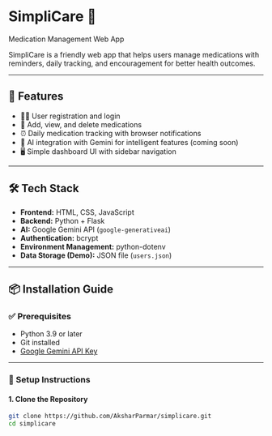 # SimpliCare 💊  
Medication Management Web App

SimpliCare is a friendly web app that helps users manage medications with reminders, daily tracking, and encouragement for better health outcomes.

---

## 🚀 Features

- 🧑‍⚕️ User registration and login  
- 💊 Add, view, and delete medications  
- ⏰ Daily medication tracking with browser notifications  
- 🧠 AI integration with Gemini for intelligent features (coming soon)  
- 🖥️ Simple dashboard UI with sidebar navigation  

---

## 🛠️ Tech Stack

- **Frontend:** HTML, CSS, JavaScript  
- **Backend:** Python + Flask  
- **AI:** Google Gemini API (`google-generativeai`)  
- **Authentication:** bcrypt  
- **Environment Management:** python-dotenv  
- **Data Storage (Demo):** JSON file (`users.json`)

---

## 📦 Installation Guide

### ✅ Prerequisites

- Python 3.9 or later  
- Git installed  
- [Google Gemini API Key](https://ai.google.dev/gemini-api/docs/quickstart)

---

### 🧪 Setup Instructions

#### 1. Clone the Repository

```bash
git clone https://github.com/AksharParmar/simplicare.git
cd simplicare
